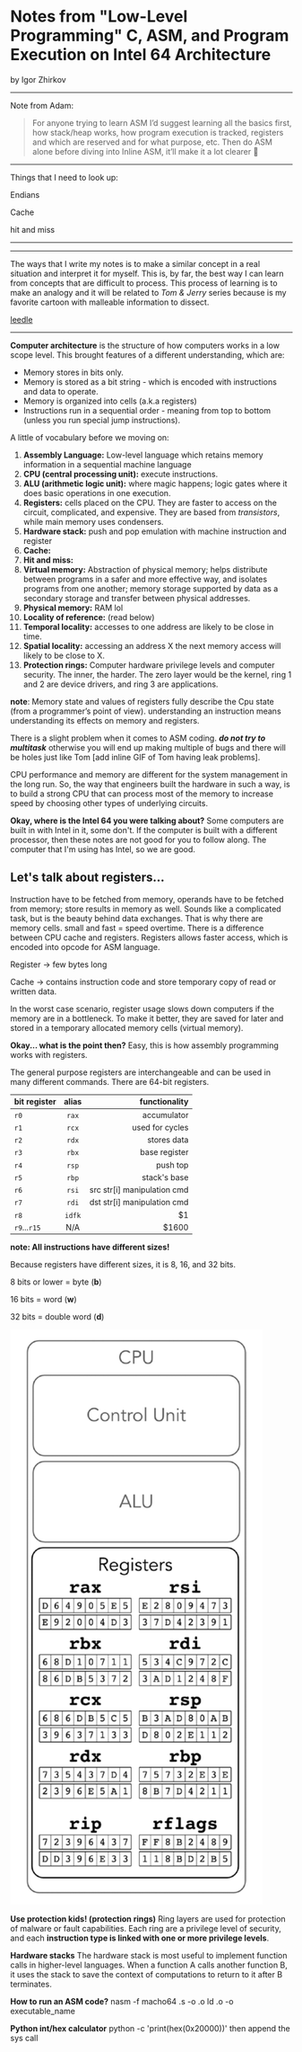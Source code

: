 # Notes from "Low-Level Programming" C, ASM, and Program Execution on Intel 64 Architecture
by Igor Zhirkov

***

Note from Adam:
> For anyone trying to learn ASM I’d suggest learning all the basics first, how stack/heap works, how program execution is tracked, registers and which are reserved and for what purpose, etc.
Then do ASM alone before diving into Inline ASM, it’ll make it a lot clearer 🙂

***

Things that I need to look up:

Endians

Cache

hit and miss

***

***

The ways that I write my notes is to make a similar concept in a real situation and interpret it for myself. This is, by far, the best way I can learn from concepts that are difficult to process. This process of learning is to make an analogy and it will be related to _Tom & Jerry_ series because is my favorite cartoon with malleable information to dissect.

[leedle](https://www.google.com/search?q=tom+and+jerry&client=firefox-b-1-ab&source=lnms&tbm=isch&sa=X&ved=0ahUKEwiPk7agh7ncAhUNJ3wKHcoHAfIQ_AUICygC&biw=1251&bih=1366#imgrc=yyACz3SreXbFMM:)

***

**Computer architecture** is the structure of how computers works in a low scope level.
This brought features of a different understanding, which are:

* Memory stores in bits only.
* Memory is stored as a bit string - which is encoded with instructions and data to operate.
* Memory is organized into cells (a.k.a registers)
* Instructions run in a sequential order - meaning from top to bottom (unless you run special jump instructions).

A little of vocabulary before we moving on:
1. **Assembly Language:** Low-level language which retains memory information in a sequential machine language
2. **CPU (central processing unit):** execute instructions.
3. **ALU (arithmetic logic unit):** where magic happens; logic gates where it does basic operations in one execution.
4. **Registers:** cells placed on the CPU. They are faster to access on the circuit, complicated, and expensive. They are based from _transistors_, while main memory uses condensers.
5. **Hardware stack:** push and pop emulation with machine instruction and register
6. **Cache:**
7. **Hit and miss:**
8. **Virtual memory:** Abstraction of physical memory; helps distribute between programs in a safer and more effective way, and isolates programs from one another; memory storage supported by data as a secondary storage and transfer between physical addresses.
9. **Physical memory:** RAM lol
10. **Locality of reference:** (read below)
11. **Temporal locality:** accesses to one address are likely to be close in time.
12. **Spatial locality:** accessing an address X the next memory access will likely to be close to X.
13. **Protection rings:** Computer hardware privilege levels and computer security. The inner, the harder. The zero layer would be the kernel, ring 1 and 2 are device drivers, and ring 3 are applications.


**note**: Memory state and values of registers fully describe the Cpu state (from a programmer’s point of  view). understanding an instruction means understanding its effects on memory and registers.

There is a slight problem when it comes to ASM coding. **_do not try to multitask_** otherwise you will end up making multiple of bugs and there will be holes just like Tom [add inline GIF of Tom having leak problems].

CPU performance and memory are different for the system management in the long run. So, the way that engineers built the hardware in such a way, is to build a strong CPU that can process most of the memory to increase speed by choosing other types of underlying circuits.

**Okay, where is the Intel 64 you were talking about?**
Some computers are built in with Intel in it, some don't. If the computer is built with a different processor, then these notes are not good for you to follow along. The computer that I'm using has Intel, so we are good.

## Let's talk about registers...

Instruction have to be fetched from memory, operands have to be fetched from memory; store results in memory as well. Sounds like a complicated task, but is the beauty behind data exchanges. That is why there are memory cells. small and fast = speed overtime. There is a difference between CPU cache and registers. Registers allows faster access, which is encoded into opcode for ASM language.

Register -> few bytes long

Cache -> contains instruction code and store temporary copy of read or written data.

In the worst case scenario, register usage slows down computers if the memory are in a bottleneck. To make it better, they are saved for later and stored in a temporary allocated memory cells (virtual memory).

**Okay... what is the point then?**
Easy, this is how assembly programming works with registers.

The general purpose registers are interchangeable and can be used in many different commands. There are 64-bit registers.

| bit register  | alias         | functionality  				|
| ------------- |:-------------:| -------------: 				|
| `r0`          | `rax`         | accumulator    				|
| `r1`          | `rcx`         | used for cycles				|
| `r2`          | `rdx`         | stores data    				|
| `r3`          | `rbx`         | base register 				|
| `r4`          | `rsp`         | push top						|
| `r5`          | `rbp`         | stack's base			        |
| `r6`          | `rsi`         | src str[i] manipulation cmd	|
| `r7`          | `rdi`         | dst str[i] manipulation cmd	|
| `r8`          | `idfk`        |    $1          |
| `r9`...`r15`  | N/A           | $1600          |

**note: All instructions have different sizes!**

Because registers have different sizes, it is 8, 16, and 32 bits.

8 bits or lower = byte (**b**)

16 bits = word (**w**)

32 bits = double word (**d**)


![general purpose registers](general_purpose_registers)

**Use protection kids! (protection rings)**
Ring layers are used for protection of malware or fault capabilities. Each ring are a privilege level of security, and each **instruction type is linked with one or more privilege levels**.


**Hardware stacks**
The hardware stack is most useful to implement function calls in higher-level languages. When a function A calls another function B, it uses the stack to save the context of computations to return to it after B terminates.

**How to run an ASM code?**
nasm -f macho64 .s -o .o
ld .o -o executable_name

**Python int/hex calculator**
python -c 'print(hex(0x20000))' then append the sys call
